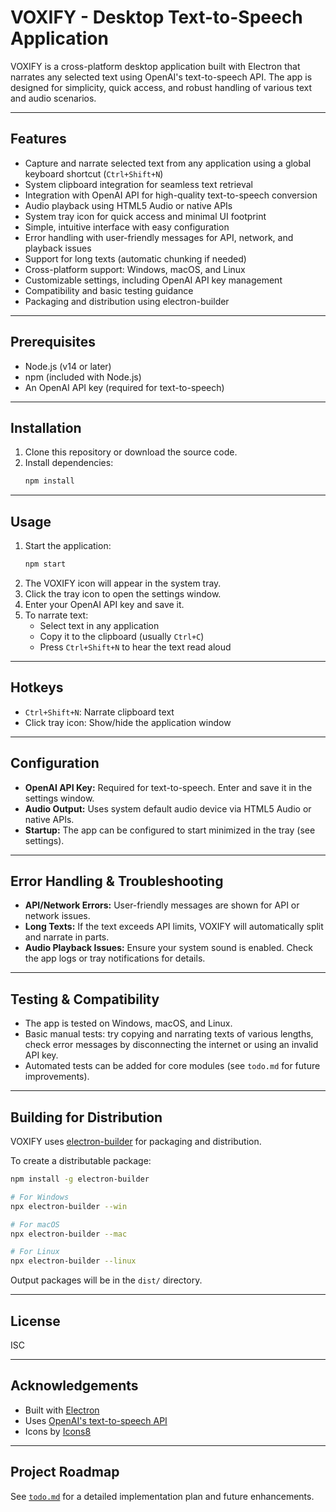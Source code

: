 # VOXIFY - Desktop Text-to-Speech Application

VOXIFY is a cross-platform desktop application built with Electron that narrates any selected text using OpenAI's text-to-speech API. The app is designed for simplicity, quick access, and robust handling of various text and audio scenarios.

---

## Features

- Capture and narrate selected text from any application using a global keyboard shortcut (`Ctrl+Shift+N`)
- System clipboard integration for seamless text retrieval
- Integration with OpenAI API for high-quality text-to-speech conversion
- Audio playback using HTML5 Audio or native APIs
- System tray icon for quick access and minimal UI footprint
- Simple, intuitive interface with easy configuration
- Error handling with user-friendly messages for API, network, and playback issues
- Support for long texts (automatic chunking if needed)
- Cross-platform support: Windows, macOS, and Linux
- Customizable settings, including OpenAI API key management
- Compatibility and basic testing guidance
- Packaging and distribution using electron-builder

---

## Prerequisites

- Node.js (v14 or later)
- npm (included with Node.js)
- An OpenAI API key (required for text-to-speech)

---

## Installation

1. Clone this repository or download the source code.
2. Install dependencies:
   ```bash
   npm install
   ```

---

## Usage

1. Start the application:
   ```bash
   npm start
   ```
2. The VOXIFY icon will appear in the system tray.
3. Click the tray icon to open the settings window.
4. Enter your OpenAI API key and save it.
5. To narrate text:
   - Select text in any application
   - Copy it to the clipboard (usually `Ctrl+C`)
   - Press `Ctrl+Shift+N` to hear the text read aloud

---

## Hotkeys

- `Ctrl+Shift+N`: Narrate clipboard text
- Click tray icon: Show/hide the application window

---

## Configuration

- **OpenAI API Key:** Required for text-to-speech. Enter and save it in the settings window.
- **Audio Output:** Uses system default audio device via HTML5 Audio or native APIs.
- **Startup:** The app can be configured to start minimized in the tray (see settings).

---

## Error Handling & Troubleshooting

- **API/Network Errors:** User-friendly messages are shown for API or network issues.
- **Long Texts:** If the text exceeds API limits, VOXIFY will automatically split and narrate in parts.
- **Audio Playback Issues:** Ensure your system sound is enabled. Check the app logs or tray notifications for details.

---

## Testing & Compatibility

- The app is tested on Windows, macOS, and Linux.
- Basic manual tests: try copying and narrating texts of various lengths, check error messages by disconnecting the internet or using an invalid API key.
- Automated tests can be added for core modules (see `todo.md` for future improvements).

---

## Building for Distribution

VOXIFY uses [electron-builder](https://www.electron.build/) for packaging and distribution.

To create a distributable package:

```bash
npm install -g electron-builder

# For Windows
npx electron-builder --win

# For macOS
npx electron-builder --mac

# For Linux
npx electron-builder --linux
```

Output packages will be in the `dist/` directory.

---

## License

ISC

---

## Acknowledgements

- Built with [Electron](https://electronjs.org/)
- Uses [OpenAI's text-to-speech API](https://platform.openai.com/docs/guides/text-to-speech)
- Icons by [Icons8](https://icons8.com/)

---

## Project Roadmap

See [`todo.md`](./todo.md) for a detailed implementation plan and future enhancements.

